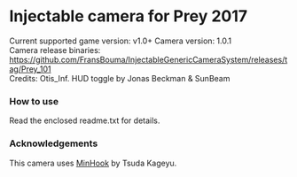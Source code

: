 Injectable camera for Prey 2017
============================

Current supported game version: v1.0+
Camera version: 1.0.1  
Camera release binaries: https://github.com/FransBouma/InjectableGenericCameraSystem/releases/tag/Prey_101   
Credits: Otis_Inf. HUD toggle by Jonas Beckman & SunBeam

### How to use
Read the enclosed readme.txt for details. 

### Acknowledgements
This camera uses [MinHook](https://github.com/TsudaKageyu/minhook) by Tsuda Kageyu.
